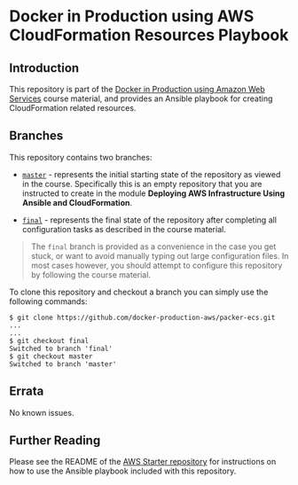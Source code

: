# Docker in Production using AWS CloudFormation Resources Playbook

## Introduction

This repository is part of the [Docker in Production using Amazon Web Services](https://app.pluralsight.com/library/courses/docker-production-using-amazon-web-services/table-of-contents) course material, and provides an Ansible playbook for creating CloudFormation related resources.

## Branches

This repository contains two branches:

- [`master`](tree/master) - represents the initial starting state of the repository as viewed in the course.  Specifically this is an empty repository that you are instructed to create in the module **Deploying AWS Infrastructure Using Ansible and CloudFormation**.

- [`final`](tree/final) - represents the final state of the repository after completing all configuration tasks as described in the course material.

> The `final` branch is provided as a convenience in the case you get stuck, or want to avoid manually typing out large configuration files.  In most cases however, you should attempt to configure this repository by following the course material.

To clone this repository and checkout a branch you can simply use the following commands:

```
$ git clone https://github.com/docker-production-aws/packer-ecs.git
...
...
$ git checkout final
Switched to branch 'final'
$ git checkout master
Switched to branch 'master'
```

## Errata

No known issues.

## Further Reading

Please see the README of the [AWS Starter repository](https://github.com/docker-production-aws/aws-starter) for instructions on how to use the Ansible playbook included with this repository.